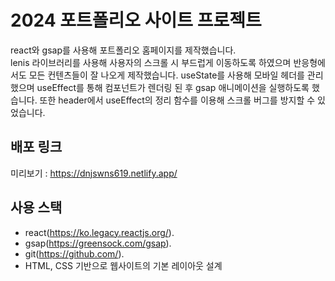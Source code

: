 # 2024 포트폴리오 사이트 프로젝트

react와 gsap를 사용해 포트폴리오 홈페이지를 제작했습니다.<br>
lenis 라이브러리를 사용해 사용자의 스크롤 시 부드럽게 이동하도록 하였으며 반응형에서도 모든 컨텐츠들이 잘 나오게 제작했습니다. useState를 사용해 모바일 헤더를 관리했으며 useEffect를 통해 컴포넌트가 렌더링 된 후 gsap 애니메이션을 실행하도록 했습니다. 또한 header에서 useEffect의 정리 함수를 이용해 스크롤 버그를 방지할 수 있었습니다.

## 배포 링크 
미리보기 : https://dnjswns619.netlify.app/

## 사용 스택
- react(https://ko.legacy.reactjs.org/).
- gsap(https://greensock.com/gsap).
- git(https://github.com/).
- HTML, CSS 기반으로 웹사이트의 기본 레이아웃 설계
